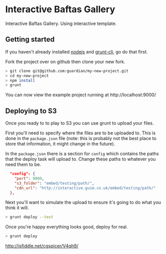 # Interactive Baftas Gallery

Interactive Baftas Gallery. Using interactive template. 




## Getting started
If you haven't already installed [nodejs](http://nodejs.org/download/)
and [grunt-cli](http://gruntjs.com/getting-started), go do that first.

Fork the project over on github then clone your new fork.

```bash
> git clone git@github.com:guardian/my-new-project.git
> cd my-new-project
> npm install
> grunt
```

You can now view the example project running at http://localhost:9000/


## Deploying to S3

Once you ready to to play to S3 you can use grunt to upload your files.

First you'll need to specify where the files are to be uploaded to. This
is done in the `package.json` file (note: this is probably not the best
place to store that information, it might change in the future).

In the `package.json` there is a section for `config` which contains
the paths that the deploy task will upload to. Change these paths to
whatever you need them to be.

```json
  "config": {
    "port": 9000,
    "s3_folder": "embed/testing/path/",
    "cdn_url": "http://interactive.guim.co.uk/embed/testing/path/"
  },
```

Next you'll want to simulate the upload to ensure it's going to do what
you think it will.
```bash
> grunt deploy --test
```

Once you're happy everything looks good, deploy for real.
```bash
> grunt deploy
```

http://jsfiddle.net/cgspicer/V4qh9/
